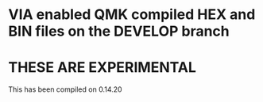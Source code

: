 # VIA enabled QMK compiled HEX and BIN files on the DEVELOP branch

# THESE ARE EXPERIMENTAL 

 This has been compiled on 0.14.20

